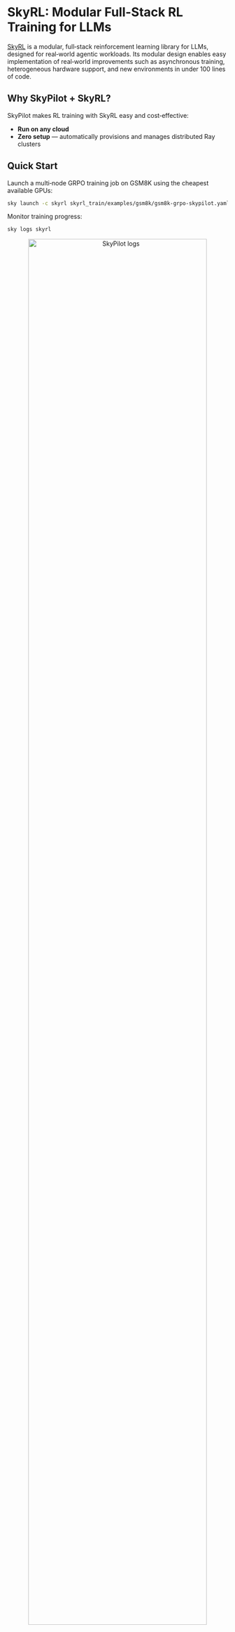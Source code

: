 # SkyRL: Modular Full-Stack RL Training for LLMs

[SkyRL](https://github.com/NovaSky-AI/SkyRL) is a modular, full‑stack reinforcement learning library for LLMs, designed for real‑world agentic workloads.
Its modular design enables easy implementation of real‑world improvements such as asynchronous training, heterogeneous hardware support, and new environments in under 100 lines of code.

## Why SkyPilot + SkyRL?

SkyPilot makes RL training with SkyRL easy and cost‑effective:

- **Run on any cloud**
- **Zero setup** — automatically provisions and manages distributed Ray clusters

## Quick Start

Launch a multi‑node GRPO training job on GSM8K using the cheapest available GPUs:

```bash
sky launch -c skyrl skyrl_train/examples/gsm8k/gsm8k-grpo-skypilot.yaml --secret WANDB_API_KEY="1234"
```

Monitor training progress:

```bash
sky logs skyrl
```

<p align="center">
  <img src="https://imgur.com/a/adw1CfG.png" alt="SkyPilot logs" width="90%"/>
</p>
<p align="center"><i>Logs of the training jobs</i></p>

You can also view the job status in the SkyPilot Dashboard:

```bash
sky dashboard
```

<p align="center">
  <img src="https://imgur.com/a/qU4GkJP.png" alt="SkyPilot Dashboard" width="90%"/>
</p>
<p align="center"><i>Dashboard showing the status of the training job</i></p>

If Weights & Biases (W&B) is configured, you can monitor the training run:

<p align="center">
  <img src="https://imgur.com/a/Dvp8Sh4.png" alt="W&B training metrics" width="90%"/>
  
</p>

## Key Features

- Modular design: plug‑and‑play algorithms, environments, and hardware backends
- Scales from a single GPU to multi‑node clusters via Ray + SkyPilot
- Minimal boilerplate: add new environments quickly (often <100 LoC)

## Learn More

- [SkyRL Documentation](https://skyrl.readthedocs.io/en/latest/)
- [SkyRL GitHub Repository](https://github.com/NovaSky-AI/SkyRL)
- [SkyPilot Ray Setup Guide](https://docs.skypilot.co/en/latest/running-jobs/distributed-jobs.html#executing-a-distributed-ray-program)
